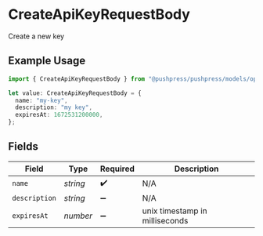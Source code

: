 # CreateApiKeyRequestBody

Create a new key

## Example Usage

```typescript
import { CreateApiKeyRequestBody } from "@pushpress/pushpress/models/operations";

let value: CreateApiKeyRequestBody = {
  name: "my-key",
  description: "my key",
  expiresAt: 1672531200000,
};
```

## Fields

| Field                          | Type                           | Required                       | Description                    |
| ------------------------------ | ------------------------------ | ------------------------------ | ------------------------------ |
| `name`                         | *string*                       | :heavy_check_mark:             | N/A                            |
| `description`                  | *string*                       | :heavy_minus_sign:             | N/A                            |
| `expiresAt`                    | *number*                       | :heavy_minus_sign:             | unix timestamp in milliseconds |